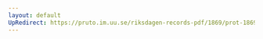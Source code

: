 ```yaml
---
layout: default
UpRedirect: https://pruto.im.uu.se/riksdagen-records-pdf/1869/prot-1869--ak--430.pdf
---
```


